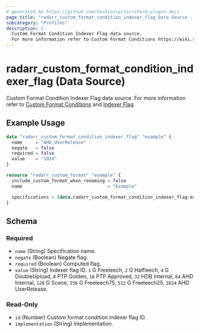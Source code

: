 ```yaml
---
# generated by https://github.com/hashicorp/terraform-plugin-docs
page_title: "radarr_custom_format_condition_indexer_flag Data Source - Radarr"
subcategory: "Profiles"
description: |-
  Custom Format Condition Indexer Flag data source.
  For more information refer to Custom Format Conditions https://wiki.servarr.com/radarr/settings#conditions and Indexer Flag https://wiki.servarr.com/radarr/settings#indexer-flags.
---
```


# radarr_custom_format_condition_indexer_flag (Data Source)

<!-- subcategory:Profiles -->
 Custom Format Condition Indexer Flag data source.
For more information refer to [Custom Format Conditions](https://wiki.servarr.com/radarr/settings#conditions) and [Indexer Flag](https://wiki.servarr.com/radarr/settings#indexer-flags).

## Example Usage

```terraform
data "radarr_custom_format_condition_indexer_flag" "example" {
  name     = "AHD_UserRelease"
  negate   = false
  required = false
  value    = "1024"
}

resource "radarr_custom_format" "example" {
  include_custom_format_when_renaming = false
  name                                = "Example"

  specifications = [data.radarr_custom_format_condition_indexer_flag.example]
}
```

<!-- schema generated by tfplugindocs -->
## Schema

### Required

- `name` (String) Specification name.
- `negate` (Boolean) Negate flag.
- `required` (Boolean) Computed flag.
- `value` (String) Indexer flag ID. `1` G Freeleech, `2` G Halfleech, `4` G DoubleUpload, `8` PTP Golden, `16` PTP Approved, `32` HDB Internal, `64` AHD Internal, `128` G Scene, `256` G Freeleech75, `512` G Freeleech25, `1024` AHD UserRelease.

### Read-Only

- `id` (Number) Custom format condition indexer flag ID.
- `implementation` (String) Implementation.
